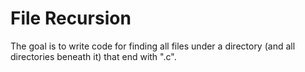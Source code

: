 # File Recursion
The goal is to write code for finding all files under a directory (and all directories beneath it) that end with ".c".
